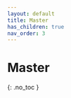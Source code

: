 ```yaml
---
layout: default
title: Master
has_children: true
nav_order: 3
---
```


<!-- markdownlint-disable MD022 MD025-->
# Master
{: .no_toc }
<!-- markdownlint-enable MD022 MD025-->